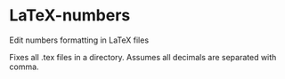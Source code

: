 # LaTeX-numbers
Edit numbers formatting in LaTeX files

Fixes all .tex files in a directory. Assumes all decimals are separated with comma.
